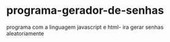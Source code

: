# programa-gerador-de-senhas
programa com a linguagem javascript e html- ira gerar senhas aleatoriamente 

